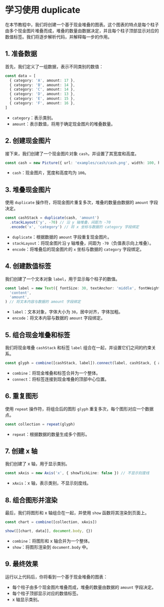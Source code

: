 # 学习使用 duplicate

在本节教程中，我们将创建一个基于现金堆叠的图表。这个图表的特点是每个柱子由多个现金图片堆叠而成，堆叠的数量由数据决定，并且每个柱子顶部显示对应的数值标签。我们将逐步解析代码，并解释每一步的作用。

## 1. 准备数据

首先，我们定义了一组数据，表示不同类别的数值：

```typescript
const data = [
  { category: 'A', amount: 17 },
  { category: 'B', amount: 14 },
  { category: 'C', amount: 14 },
  { category: 'D', amount: 13 },
  { category: 'E', amount: 15 },
  { category: 'F', amount: 16 },
]
```

- `category`：表示类别。
- `amount`：表示数值，将用于确定现金图片的堆叠数量。

## 2. 创建现金图片

接下来，我们创建了一个现金图片对象 `cash`，并设置了其宽度和高度。

```typescript
const cash = new Picture({ url: 'examples/cash/cash.png', width: 100, height: 100 })
```

- `cash`：现金图片，宽度和高度均为 `100`。

## 3. 堆叠现金图片

使用 `duplicate` 操作符，将现金图片重复多次，堆叠的数量由数据的 `amount` 字段决定。

```typescript
const cashStack = duplicate(cash, 'amount')
  .stackLayout('y', -70) // 沿 y 轴堆叠，间距为 -70
  .encode('x', 'category') // 将 x 坐标与数据的 category 字段绑定
```

- `duplicate`：根据数据的 `amount` 字段重复现金图片。
- `stackLayout`：将现金图片沿 y 轴堆叠，间距为 `-70`（负值表示向上堆叠）。
- `encode`：将堆叠后的现金图片的 `x` 坐标与数据的 `category` 字段绑定。

## 4. 创建数值标签

我们创建了一个文本对象 `label`，用于显示每个柱子的数值。

```typescript
const label = new Text({ fontSize: 30, textAnchor: 'middle', fontWeight: 'bold' }).encode(
  'content',
  'amount',
) // 将文本内容与数据的 amount 字段绑定
```

- `label`：文本对象，字体大小为 `30`，居中对齐，字体加粗。
- `encode`：将文本内容与数据的 `amount` 字段绑定。

## 5. 组合现金堆叠和标签

我们将现金堆叠 `cashStack` 和标签 `label` 组合在一起，并设置它们之间的约束关系。

```typescript
const glyph = combine([cashStack, label]).connect(label, cashStack, { anchor: [0.5, 1] }) // 将标签连接到现金堆叠的顶部中心
```

- `combine`：将现金堆叠和标签合并为一个整体。
- `connect`：将标签连接到现金堆叠的顶部中心位置。

## 6. 重复图形

使用 `repeat` 操作符，将组合后的图形 `glyph` 重复多次，每个图形对应一个数据点。

```typescript
const collection = repeat(glyph)
```

- `repeat`：根据数据的数量生成多个图形。

## 7. 创建 x 轴

我们创建了 x 轴，用于显示类别。

```typescript
const xAxis = new Axis('x', { showTickLine: false }) // 不显示刻度线
```

- `xAxis`：x 轴，表示类别，不显示刻度线。

## 8. 组合图形并渲染

最后，我们将图形和 x 轴组合在一起，并使用 `show` 函数将其渲染到页面上。

```typescript
const chart = combine([collection, xAxis])

show([[chart, data]], document.body, {})
```

- `combine`：将图形和 x 轴合并为一个整体。
- `show`：将图形渲染到 `document.body` 中。

## 9. 最终效果

运行以上代码后，你将看到一个基于现金堆叠的图表：

- 每个柱子由多个现金图片堆叠而成，堆叠的数量由数据的 `amount` 字段决定。
- 每个柱子顶部显示对应的数值标签。
- x 轴显示类别。
